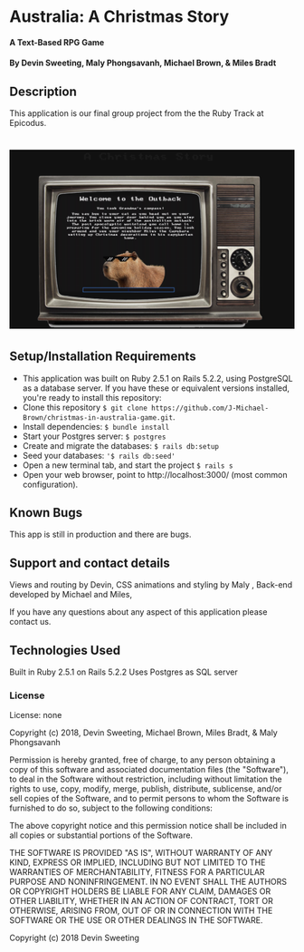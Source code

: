 # Australia: A Christmas Story

#### A Text-Based RPG Game

#### By Devin Sweeting, Maly Phongsavanh, Michael Brown, & Miles Bradt

## Description

This application is our final group project from the the Ruby Track at Epicodus.

# ![demo](public/screenshot.png)

## Setup/Installation Requirements

* This application was built on Ruby 2.5.1 on Rails 5.2.2, using PostgreSQL as a database server. If you have these or equivalent versions installed, you're ready to install this repository:
* Clone this repository `$ git clone https://github.com/J-Michael-Brown/christmas-in-australia-game.git`.
* Install dependencies: `$ bundle install`
* Start your Postgres server: `$ postgres`
* Create and migrate the databases: `$ rails db:setup`
* Seed your databases: `'$ rails db:seed'`
* Open a new terminal tab, and start the project `$ rails s`
* Open your web browser, point to http://localhost:3000/ (most common configuration).


## Known Bugs

This app is still in production and there are bugs.

## Support and contact details

Views and routing by Devin,
CSS animations and styling by Maly ,
Back-end developed by Michael and Miles,

If you have any questions about any aspect of this application please contact us.

## Technologies Used

Built in Ruby 2.5.1 on Rails 5.2.2
Uses Postgres as SQL server

### License

License: none

Copyright (c) 2018, Devin Sweeting, Michael Brown, Miles Bradt, & Maly Phongsavanh

Permission is hereby granted, free of charge, to any person obtaining a copy of this software and associated documentation files (the "Software"), to deal in the Software without restriction, including without limitation the rights to use, copy, modify, merge, publish, distribute, sublicense, and/or sell copies of the Software, and to permit persons to whom the Software is furnished to do so, subject to the following conditions:

The above copyright notice and this permission notice shall be included in all copies or substantial portions of the Software.

THE SOFTWARE IS PROVIDED "AS IS", WITHOUT WARRANTY OF ANY KIND, EXPRESS OR IMPLIED, INCLUDING BUT NOT LIMITED TO THE WARRANTIES OF MERCHANTABILITY, FITNESS FOR A PARTICULAR PURPOSE AND NONINFRINGEMENT. IN NO EVENT SHALL THE AUTHORS OR COPYRIGHT HOLDERS BE LIABLE FOR ANY CLAIM, DAMAGES OR OTHER LIABILITY, WHETHER IN AN ACTION OF CONTRACT, TORT OR OTHERWISE, ARISING FROM, OUT OF OR IN CONNECTION WITH THE SOFTWARE OR THE USE OR OTHER DEALINGS IN THE SOFTWARE.

Copyright (c) 2018 Devin Sweeting
